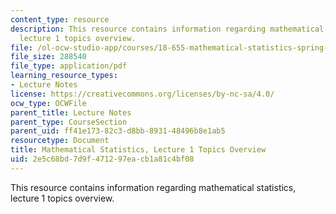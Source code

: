 ```yaml
---
content_type: resource
description: This resource contains information regarding mathematical statistics,
  lecture 1 topics overview.
file: /ol-ocw-studio-app/courses/18-655-mathematical-statistics-spring-2016/2e5c68bd7d9f471297eacb1a81c4bf08_MIT18_655S16_LecNote1.pdf
file_size: 288540
file_type: application/pdf
learning_resource_types:
- Lecture Notes
license: https://creativecommons.org/licenses/by-nc-sa/4.0/
ocw_type: OCWFile
parent_title: Lecture Notes
parent_type: CourseSection
parent_uid: ff41e173-82c3-d8bb-8931-48496b8e1ab5
resourcetype: Document
title: Mathematical Statistics, Lecture 1 Topics Overview
uid: 2e5c68bd-7d9f-4712-97ea-cb1a81c4bf08
---
```

This resource contains information regarding mathematical statistics, lecture 1 topics overview.